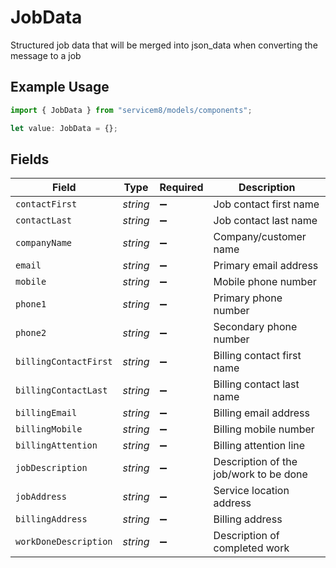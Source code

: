 # JobData

Structured job data that will be merged into json_data when converting the message to a job

## Example Usage

```typescript
import { JobData } from "servicem8/models/components";

let value: JobData = {};
```

## Fields

| Field                                  | Type                                   | Required                               | Description                            |
| -------------------------------------- | -------------------------------------- | -------------------------------------- | -------------------------------------- |
| `contactFirst`                         | *string*                               | :heavy_minus_sign:                     | Job contact first name                 |
| `contactLast`                          | *string*                               | :heavy_minus_sign:                     | Job contact last name                  |
| `companyName`                          | *string*                               | :heavy_minus_sign:                     | Company/customer name                  |
| `email`                                | *string*                               | :heavy_minus_sign:                     | Primary email address                  |
| `mobile`                               | *string*                               | :heavy_minus_sign:                     | Mobile phone number                    |
| `phone1`                               | *string*                               | :heavy_minus_sign:                     | Primary phone number                   |
| `phone2`                               | *string*                               | :heavy_minus_sign:                     | Secondary phone number                 |
| `billingContactFirst`                  | *string*                               | :heavy_minus_sign:                     | Billing contact first name             |
| `billingContactLast`                   | *string*                               | :heavy_minus_sign:                     | Billing contact last name              |
| `billingEmail`                         | *string*                               | :heavy_minus_sign:                     | Billing email address                  |
| `billingMobile`                        | *string*                               | :heavy_minus_sign:                     | Billing mobile number                  |
| `billingAttention`                     | *string*                               | :heavy_minus_sign:                     | Billing attention line                 |
| `jobDescription`                       | *string*                               | :heavy_minus_sign:                     | Description of the job/work to be done |
| `jobAddress`                           | *string*                               | :heavy_minus_sign:                     | Service location address               |
| `billingAddress`                       | *string*                               | :heavy_minus_sign:                     | Billing address                        |
| `workDoneDescription`                  | *string*                               | :heavy_minus_sign:                     | Description of completed work          |